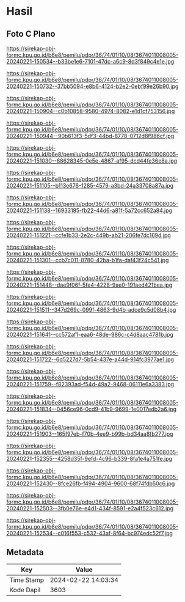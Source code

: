 # Hasil

## Foto C Plano

https://sirekap-obj-formc.kpu.go.id/b6e8/pemilu/pdpr/36/74/01/10/08/3674011008005-20240221-150534--b33be1e6-7101-47dc-a6c9-8d3f849c4e1e.jpg

https://sirekap-obj-formc.kpu.go.id/b6e8/pemilu/pdpr/36/74/01/10/08/3674011008005-20240221-150732--37bb5094-e8b6-4124-b2e2-0ebf99e26b90.jpg

https://sirekap-obj-formc.kpu.go.id/b6e8/pemilu/pdpr/36/74/01/10/08/3674011008005-20240221-150904--c0b10858-9580-4974-8082-e1d1cf753156.jpg

https://sirekap-obj-formc.kpu.go.id/b6e8/pemilu/pdpr/36/74/01/10/08/3674011008005-20240221-150944--90b613f3-5df3-44bd-8778-0712d8f986cf.jpg

https://sirekap-obj-formc.kpu.go.id/b6e8/pemilu/pdpr/36/74/01/10/08/3674011008005-20240221-151030--88628345-0e5e-4867-af95-dcd44fe36e8a.jpg

https://sirekap-obj-formc.kpu.go.id/b6e8/pemilu/pdpr/36/74/01/10/08/3674011008005-20240221-151105--b113e676-1285-4579-a3bd-24a33708a87a.jpg

https://sirekap-obj-formc.kpu.go.id/b6e8/pemilu/pdpr/36/74/01/10/08/3674011008005-20240221-151138--16933185-fb22-44d6-a81f-5a72cc652a84.jpg

https://sirekap-obj-formc.kpu.go.id/b6e8/pemilu/pdpr/36/74/01/10/08/3674011008005-20240221-151221--ccfe1b33-2e2c-449b-ab21-206fe7dc169d.jpg

https://sirekap-obj-formc.kpu.go.id/b6e8/pemilu/pdpr/36/74/01/10/08/3674011008005-20240221-151301--ccb7c011-8780-42ba-b1fa-daf43f24c541.jpg

https://sirekap-obj-formc.kpu.go.id/b6e8/pemilu/pdpr/36/74/01/10/08/3674011008005-20240221-151448--dae9f06f-5fe4-4228-9ae0-191aed421bea.jpg

https://sirekap-obj-formc.kpu.go.id/b6e8/pemilu/pdpr/36/74/01/10/08/3674011008005-20240221-151511--347d269c-099f-4863-9d4b-adce9c5d08b4.jpg

https://sirekap-obj-formc.kpu.go.id/b6e8/pemilu/pdpr/36/74/01/10/08/3674011008005-20240221-151641--cc572af1-eaa6-48de-986c-c4d8aac4781b.jpg

https://sirekap-obj-formc.kpu.go.id/b6e8/pemilu/pdpr/36/74/01/10/08/3674011008005-20240221-151722--6d5227d7-5b54-437e-a44d-914fc3977ae1.jpg

https://sirekap-obj-formc.kpu.go.id/b6e8/pemilu/pdpr/36/74/01/10/08/3674011008005-20240221-151759--f82393ad-f54d-49a2-9468-06111e6a3383.jpg

https://sirekap-obj-formc.kpu.go.id/b6e8/pemilu/pdpr/36/74/01/10/08/3674011008005-20240221-151834--0456ce96-0cd9-41b9-9699-1e0017edb2a6.jpg

https://sirekap-obj-formc.kpu.go.id/b6e8/pemilu/pdpr/36/74/01/10/08/3674011008005-20240221-151903--165f97eb-f70b-4ee9-b99b-bd34aa8fb277.jpg

https://sirekap-obj-formc.kpu.go.id/b6e8/pemilu/pdpr/36/74/01/10/08/3674011008005-20240221-152355--4258d35f-9efd-4c96-b339-8fa1e4a751fe.jpg

https://sirekap-obj-formc.kpu.go.id/b6e8/pemilu/pdpr/36/74/01/10/08/3674011008005-20240221-152430--8fce26fb-f494-4904-9600-68f74fdb50c6.jpg

https://sirekap-obj-formc.kpu.go.id/b6e8/pemilu/pdpr/36/74/01/10/08/3674011008005-20240221-152503--3fb0e76e-e4d1-434f-8591-e2a4f523c612.jpg

https://sirekap-obj-formc.kpu.go.id/b6e8/pemilu/pdpr/36/74/01/10/08/3674011008005-20240221-152534--c016f553-c532-43af-8f64-bc974edc52f7.jpg


## Metadata

| Key        | Value               |
| ---------- | ------------------- |
| Time Stamp | 2024-02-22 14:03:34 |
| Kode Dapil | 3603                |



